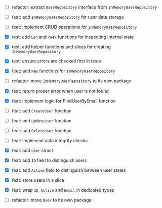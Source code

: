 - [ ] refactor: extract `UserRepository` interface from `InMemoryUserRepository`
- [ ] feat: add `InMemoryUserRepository` for user data storage
- [ ] feat: implement CRUD operations for `InMemoryUserRepository`

- [x] test: add `Len` and `Peek` functions for inspecting internal state
- [x] test: add helper functions and slices for creating `InMemoryUserRepository` 
- [x] test: ensure errors are checked first in tests

- [x] feat: add `New` functions for `InMemoryUserRepository`
- [ ] refactor: move `InMemoryUserRepository` to its own package

- [x] feat: return proper error when user is not found
- [x] feat: implement logic for FindUserByEmail function
- [ ] feat: add `CreateUser` function
- [ ] feat: add `UpdateUser` function
- [ ] feat: add `DeleteUser` function
- [ ] feat: implement data integrity checks

- [x] feat: add `User` struct
- [x] feat: add `ID` field to distinguish users
- [x] feat: add `Active` field to distinguish between user states
- [x] feat: store users in a slice
- [x] feat: wrap `ID`, `Active` and `Email` in dedicated types
- [ ] refactor: move `User` to its own package
